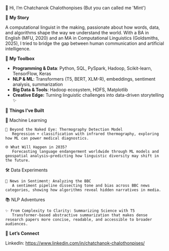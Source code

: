 👋 Hi, I’m Chatchanok Chalothonpises (But you can called me 'Mint')

🌟 **My Story**

A computational linguist in the making, passionate about how words, data, and algorithms shape the way we understand the world. With a BA in English (MFU, 2020) and an MA in Computational Linguistics (Goldsmiths, 2025), I tried to bridge the gap between human communication and artificial intelligence.

🧩 **My Toolbox**

- **Programming & Data**: Python, SQL, PySpark, Hadoop, Scikit-learn, TensorFlow, Keras
- **NLP & ML**: Transformers (T5, BERT, XLM-R), embeddings, sentiment analysis, summarization
- **Big Data & Tools**: Hadoop ecosystem, HDFS, Matplotlib
- **Creative Edge:** Turning linguistic challenges into data-driven storytelling ✨

🚀 **Things I’ve Built**

  🤖 Machine Learning

    🔬 Beyond the Naked Eye: Thermography Detection Model
       Regression + classification with infrared thermography, exploring how ML can power medical diagnostics.

    🌐 What Will Happen in 2035?
       Forecasting language endangerment worldwide through ML models and geospatial analysis—predicting how linguistic diversity may shift in the future.

  🛠️ Data Experiments

    📰 News in Sentiment: Analyzing the BBC
       A sentiment pipeline dissecting tone and bias across BBC news categories, showing how algorithms reveal hidden narratives in media.

  📚 NLP Adventures

    ✨ From Complexity to Clarity: Summarizing Science with T5
       Transformer-based abstractive summarization that makes dense research papers more concise, readable, and accessible to broader audiences.

🔗 **Let’s Connect**

LinkedIn: https://www.linkedin.com/in/chatchanok-chalothonpises/
